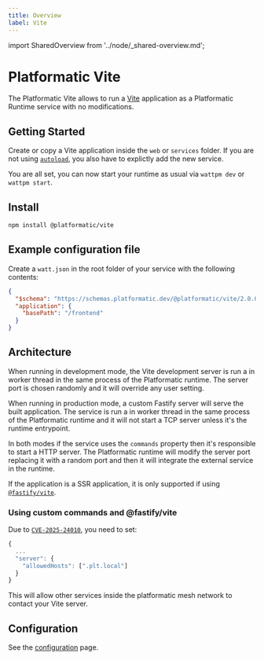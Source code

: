 ```yaml
---
title: Overview
label: Vite
---
```


import SharedOverview from '../node/\_shared-overview.md';

# Platformatic Vite

The Platformatic Vite allows to run a [Vite](https://vitejs.dev/) application as a Platformatic Runtime service with no modifications.

## Getting Started

Create or copy a Vite application inside the `web` or `services` folder. If you are not using [`autoload`](../runtime/configuration.md#autoload), you also have to explictly add the new service.

You are all set, you can now start your runtime as usual via `wattpm dev` or `wattpm start`.

## Install

```bash
npm install @platformatic/vite
```

## Example configuration file

Create a `watt.json` in the root folder of your service with the following contents:

```json
{
  "$schema": "https://schemas.platformatic.dev/@platformatic/vite/2.0.0.json",
  "application": {
    "basePath": "/frontend"
  }
}
```

## Architecture

When running in development mode, the Vite development server is run a in worker thread in the same process of the Platformatic runtime. The server port is chosen randomly and it will override any user setting.

When running in production mode, a custom Fastify server will serve the built application. The service is run a in worker thread in the same process of the Platformatic runtime and it will not start a TCP server unless it's the runtime entrypoint.

In both modes if the service uses the `commands` property then it's responsible to start a HTTP server. The Platformatic runtime will modify the server port replacing it with a random port and then it will integrate the external service in the runtime.

If the application is a SSR application, it is only supported if using [`@fastify/vite`](https://fastify-vite.dev/).

### Using custom commands and @fastify/vite

Due to [`CVE-2025-24010`](https://github.com/vitejs/vite/security/advisories/GHSA-vg6x-rcgg-rjx6), you need to set:

```js
{
  ...
  "server": {
    "allowedHosts": [".plt.local"]
  }
}
```

This will allow other services inside the platformatic mesh network to contact your Vite server.

## Configuration

See the [configuration](./configuration.md) page.

<SharedOverview/>
